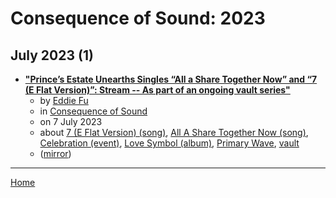 # Consequence of Sound: 2023

## July 2023 (1)

 - [**"Prince’s Estate Unearths Singles “All a Share Together Now” and “7 (E Flat Version)”: Stream -- As part of an ongoing vault series"**](https://consequence.net/2023/07/prince-all-a-share-together-now-7-e-flat-version-stream/)
    - by [Eddie Fu](../../../authors/eddie-fu/index.md)
    - in [Consequence of Sound](../../../publications/a-e/consequence-of-sound/index.md)
    - on 7 July 2023
    - about [7 (E Flat Version) (song)](../../../topics/song/7-e-flat-version/index.md), [All A Share Together Now (song)](../../../topics/song/all-a-share-together-now/index.md), [Celebration (event)](../../../topics/event/celebration/index.md), [Love Symbol (album)](../../../topics/album/love-symbol/index.md), [Primary Wave](../../../topics/primary-wave/index.md), [vault](../../../topics/vault/index.md)
    - ([mirror](https://web.archive.org/web/*/https://consequence.net/2023/07/prince-all-a-share-together-now-7-e-flat-version-stream/))

----

[Home](../index.md)

